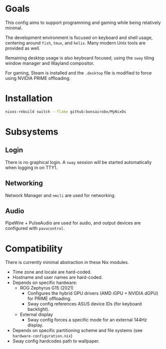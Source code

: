# Goals

This config aims to support programming and gaming while being relatively
minimal.

The development environment is focused on keyboard and shell usage, centering
around `fish`, `tmux`, and `helix`. Many modern Unix tools are provided as well.

Remaining desktop usage is also keyboard focused, using the `sway` tiling window
manager and Wayland compositor. 

For gaming, Steam is installed and the `.desktop` file is modified to force
using NVIDIA PRIME offloading.

# Installation

```sh
nixos-rebuild switch --flake github:bonsairobo/MyNixOs
```

# Subsystems

## Login

There is no graphical login. A `sway` session will be started automatically when
logging in on TTY1.

## Networking

Network Manager and `nmcli` are used for networking.

## Audio

PipeWire + PulseAudio are used for audio, and output devices are configured with
`pavucontrol`.

# Compatibility

There is currently minimal abstraction in these Nix modules.

- Time zone and locale are hard-coded.
- Hostname and user names are hard-coded.
- Depends on specific hardware:
  - ROG Zephyrus G15 (2021)
    - Configures the hybrid GPU drivers (AMD iGPU + NVIDIA dGPU) for PRIME offloading.
    - Sway config references ASUS device IDs (for keyboard backlight).
  - External display
    - Sway config forces a specific mode for an external 144Hz display.
- Depends on specific partitioning scheme and file systems (see `hardware-configuration.nix`)
- Sway config hardcodes path to wallpaper.
